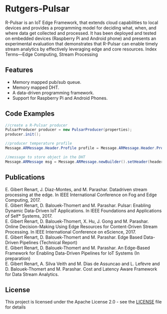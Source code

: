 # Rutgers-Pulsar
R-Pulsar is an IoT Edge Framework, that extends cloud capabilities to local devices and provides a programming model for deciding what, when, and where data get collected and processed. It has been deployed and tested on embedded devices (Raspberry Pi and Android phone) and presents an experimental evaluation that demonstrates that R-Pulsar can enable timely stream analytics by effectively leveraging edge and core resources. Index Terms—Edge Computing, Stream Processing

## Features
* Memory mapped pub/sub queue.
* Memory mapped DHT.
* A data-driven programming framework.
* Support for Raspberry Pi and Android Phones.

## Code Examples
```java
//create a R-Pulsar producer
PulsarProducer producer = new PulsarProducer(properties);
producer.init();

//producer temperature profile
Message.ARMessage.Header.Profile profile = Message.ARMessage.Header.Profile.newBuilder().addSingle("temperature").addSingle("fahrenheit").build();

//message to store object in the DHT
Message.ARMessage msg = Message.ARMessage.newBuilder().setHeader(header).setAction(Message.ARMessage.Action.STORE_DATA).addAllPayload(payloadList).build();
```

## Publications
E. Gibert Renart, J. Diaz-Montes, and M. Parashar. Datadriven stream processing at the edge. In IEEE International Conference on Fog and Edge Computing, 2017.<br />
E. Gibert Renart, D. Balouek-Thomert and M. Parashar. Pulsar: Enabling Dynamic Data-Driven IoT Applications. In IEEE Foundations and Applications of Self* Systems, 2017.<br />
E. Gibert Renart, D. Balouek-Thomert, X. Hu, J. Gong and M. Parashar. Online Decision-Making Using Edge Resources for Content-Driven Stream Processing. In IEEE International Conference on eScience, 2017.<br />
E. Gibert Renart, D. Balouek-Thomert and M. Parashar. Edge Based Data-Driven Pipelines (Technical Report) <br />
E. Gibert Renart, D. Balouek-Thomert and M. Parashar. An Edge-Based Framework for Enabling Data-Driven Pipelines for IoT Systems (In preparation) <br />
E. Gibert Renart, A. Silva Veith and M. Dias de Assuncao and L. Lefèvre and D. Balouek-Thomert and M. Parashar. Cost and Latency Aware Framework for Data Stream Analytics. <br />

## License
This project is licensed under the Apache License 2.0 - see the [LICENSE](LICENSE) file for details




